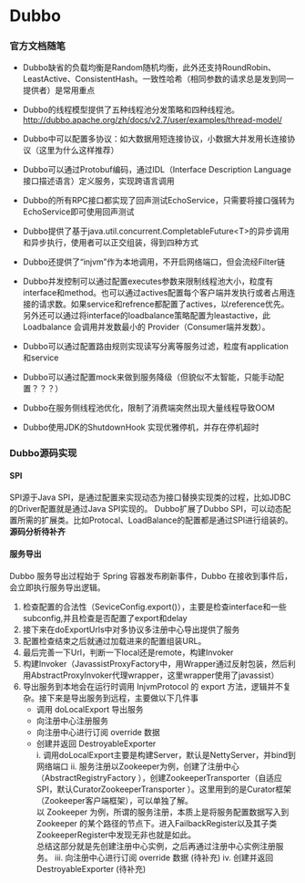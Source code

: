 # Dubbo

### 官方文档随笔
* Dubbo缺省的负载均衡是Random随机均衡，此外还支持RoundRobin、LeastActive、ConsistentHash。一致性哈希（相同参数的请求总是发到同一提供者）是常用重点
* Dubbo的线程模型提供了五种线程池分发策略和四种线程池。http://dubbo.apache.org/zh/docs/v2.7/user/examples/thread-model/
* Dubbo中可以配置多协议：如大数据用短连接协议，小数据大并发用长连接协议（这里为什么这样推荐）
* Dubbo可以通过Protobuf编码，通过IDL（Interface Description Language 接口描述语言）定义服务，实现跨语言调用

* Dubbo的所有RPC接口都实现了回声测试EchoService，只需要将接口强转为EchoService即可使用回声测试
* Dubbo提供了基于java.util.concurrent.CompletableFuture\<T\>的异步调用和异步执行，使用者可以正交组装，得到四种方式 
*  Dubbo还提供了“injvm”作为本地调用，不开启网络端口，但会流经Filter链
*  Dubbo并发控制可以通过配置executes参数来限制线程池大小，粒度有interface和method。也可以通过actives配置每个客户端并发执行或者占用连接的请求数。如果service和refrence都配置了actives，以reference优先。 另外还可以通过将interface的loadbalance策略配置为leastactive，此 Loadbalance 会调用并发数最小的 Provider（Consumer端并发数）。
* Dubbo可以通过配置路由规则实现读写分离等服务过滤，粒度有application和service
* Dubbo可以通过配置mock来做到服务降级（但貌似不太智能，只能手动配置？？？）
* Dubbo在服务侧线程池优化，限制了消费端突然出现大量线程导致OOM
* Dubbo使用JDK的ShutdownHook 实现优雅停机，并存在停机超时

### Dubbo源码实现

#### SPI 
SPI源于Java SPI，是通过配置来实现动态为接口替换实现类的过程，比如JDBC的Driver配置就是通过Java SPI实现的。 
Dubbo扩展了Dubbo SPI，可以动态配置所需的扩展类。比如Protocal、LoadBalance的配置都是通过SPI进行组装的。  
**源码分析待补齐**
#### 服务导出
Dubbo 服务导出过程始于 Spring 容器发布刷新事件，Dubbo 在接收到事件后，会立即执行服务导出逻辑。
1. 检查配置的合法性（SeviceConfig.export()），主要是检查interface和一些subconfig,并且检查是否配置了export和delay
2. 接下来在doExportUrls中对多协议多注册中心导出提供了服务
3. 配置检查结束之后就通过加载进来的配置组装URL。
4. 最后完善一下Url，判断一下local还是remote，构建Invoker
5. 构建Invoker（JavassistProxyFactory中，用Wrapper通过反射包装，然后利用AbstractProxyInvoker代理wrapper，这里wrapper使用了javassist）
6. 导出服务到本地会在运行时调用 InjvmProtocol 的 export 方法，逻辑并不复杂。接下来是导出服务到远程，主要做以下几件事  
	* 调用 doLocalExport 导出服务  
	* 向注册中心注册服务  
	* 向注册中心进行订阅 override 数据  
	* 创建并返回 DestroyableExporter  
	i. 调用doLocalExport主要是构建Server，默认是NettyServer，并bind到网络端口
	ii. 服务注册以Zookeeper为例，创建了注册中心（AbstractRegistryFactory ），创建ZookeeperTransporter（自适应SPI，默认CuratorZookeeperTransporter ）。这里用到的是Curator框架（Zookeeper客户端框架），可以单独了解。  
	以 Zookeeper 为例，所谓的服务注册，本质上是将服务配置数据写入到 Zookeeper 的某个路径的节点下。进入FailbackRegister以及其子类ZookeeperRegister中发现无非也就是如此。  
	总结这部分就是先创建注册中心实例，之后再通过注册中心实例注册服务。
	iii. 向注册中心进行订阅 override 数据  (待补充)
	iv.  创建并返回 DestroyableExporter   (待补充) 
	
